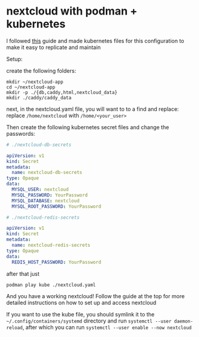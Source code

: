 # nextcloud with podman + kubernetes

I followed [this](https://help.nextcloud.com/t/tutorial-for-running-nextcloud-in-rootless-podman-with-mariadb-redis-caddy-webserver-all-behind-a-caddy-reverse-proxy/159216) guide and made kubernetes files for this configuration to make it easy to replicate and maintain

Setup:

create the following folders:
```shell
mkdir ~/nextcloud-app
cd ~/nextcloud-app
mkdir -p ./{db,caddy,html,nextcloud_data}
mkdir ./caddy/caddy_data
```

next, in the nextcloud.yaml file, you will want to to a find and replace:
replace `/home/nextcloud` with `/home/<your_user>`

Then create the following kubernetes secret files and change the passwords:

```yaml
# ./nextcloud-db-secrets

apiVersion: v1
kind: Secret
metadata:
  name: nextcloud-db-secrets
type: Opaque
data:
  MYSQL_USER: nextcloud
  MYSQL_PASSWORD: YourPassword
  MYSQL_DATABASE: nextcloud
  MYSQL_ROOT_PASSWORD: YourPassword
```

```yaml
# ./nextcloud-redis-secrets

apiVersion: v1
kind: Secret
metadata:
  name: nextcloud-redis-secrets
type: Opaque
data:
  REDIS_HOST_PASSWORD: YourPassword
```

after that just

```shell
podman play kube ./nextcloud.yaml
```

And you have a working nextcloud! Follow the guide at the top for more detailed instructions on how to set up and access nextcloud

If you want to use the kube file, you should symlink it to the `~/.config/containers/systemd` directory and run `systemctl --user daemon-reload`, after which you can run `systemctl --user enable --now nextcloud`